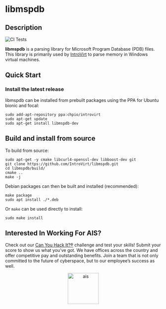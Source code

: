 # libmspdb

## Description

![CI Tests](https://github.com/IntroVirt/libmspdb/actions/workflows/ccpp.yml/badge.svg)

**libmspdb** is a parsing library for Microsoft Program Database (PDB) files. This library is primarily used by [IntroVirt](https://github.com/IntroVirt/IntroVirt) to parse memory in Windows virtual machines. 

## Quick Start

### Install the latest release

libmspdb can be installed from prebuilt packages using the PPA for Ubuntu bionic and focal:
```
sudo add-apt-repository ppa:chpio/introvirt
sudo apt-get update
sudo apt-get install libmspdb-dev
```

## Build and install from source

To build from source:
```
sudo apt-get -y cmake libcurl4-openssl-dev libboost-dev git
git clone https://github.com/IntroVirt/libmspdb.git
cd libmspdb/build/
cmake ..
make -j
```

Debian packages can then be built and installed (recommended):
```
make package
sudo apt install ./*.deb
```

Or `make` can be used directly to install:
```
sudo make install
```

## Interested In Working For AIS?
Check out our [Can You Hack It?®](https://www.canyouhackit.com) challenge and test your skills! Submit your score to show us what you’ve got. We have offices across the country and offer competitive pay and outstanding benefits. Join a team that is not only committed to the future of cyberspace, but to our employee’s success as well.

<p align="center">
  <a href="https://www.ainfosec.com/">
    <img src="https://github.com/IntroVirt/IntroVirt/raw/main/.github/images/ais.png" alt="ais" height="100" />
  </a>
</p>
